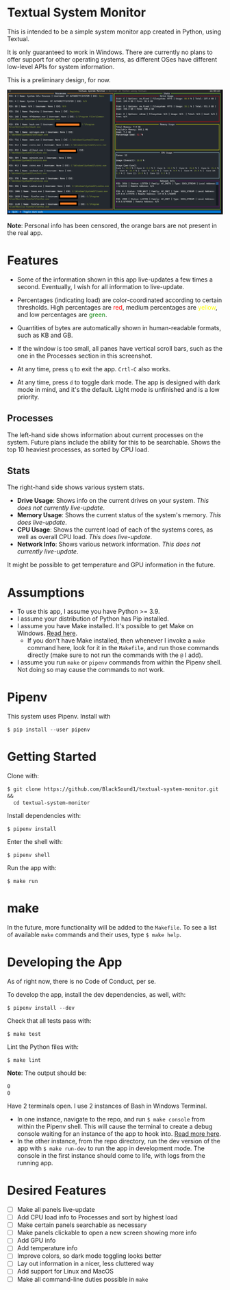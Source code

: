 # Textual System Monitor

This is intended to be a simple system monitor app created in Python, using Textual.

It is only guaranteed to work in Windows. There are currently no plans to offer support for other 
operating systems, as different OSes have different low-level APIs for system information.

This is a preliminary design, for now.

![Somewhat Feature Complete Design](images/Mar14Screenshot.png)

**Note**: Personal info has been censored, the orange bars are not present in the real app.

# Features

- Some of the information shown in this app live-updates a few times a second. Eventually, I wish for all information
to live-update.

- Percentages (indicating load) are color-coordinated according to certain thresholds.
High percentages are <span style="color: red;">red</span>, medium percentages are
<span style="color: yellow;">yellow</span>, and low percentages are <span style="color: green;">green</span>.

- Quantities of bytes are automatically shown in human-readable formats, such as KB and GB.

- If the window is too small, all panes have vertical scroll bars, such as the one in the
Processes section in this screenshot.

- At any time, press `q` to exit the app. `Crtl-C` also works.

- At any time, press `d` to toggle dark mode. The app is designed with dark mode in mind, and it's the default.
  Light mode is unfinished and is a low priority.

## Processes

The left-hand side shows information about current processes on the system. Future plans include
the ability for this to be searchable. Shows the top 10 heaviest processes, as sorted by CPU load. 

## Stats

The right-hand side shows various system stats.

- **Drive Usage**: Shows info on the current drives on your system. *This does not currently live-update*.
- **Memory Usage**: Shows the current status of the system's memory. *This does live-update*.
- **CPU Usage**: Shows the current load of each of the systems cores, as well as overall CPU load. 
                 *This does live-update*.
- **Network Info**: Shows various network information. *This does not currently live-update*. 

It might be possible to get temperature and GPU information in the future.

# Assumptions

- To use this app, I assume you have Python >= 3.9.
- I assume your distribution of Python has Pip installed.
- I assume you have Make installed. It's possible to get Make on Windows.
  [Read here](https://stackoverflow.com/questions/32127524/how-to-install-and-use-make-in-windows).
  - If you don't have Make installed, then whenever I invoke a `make` command here, look for it in the `Makefile`, and
    run those commands directly (make sure to not run the commands with the `@` I add).
- I assume you run `make` or `pipenv` commands from within the Pipenv shell.
  Not doing so may cause the commands to not work.

# Pipenv

This system uses Pipenv. Install with

```shell
$ pip install --user pipenv
```

# Getting Started

Clone with:

```shell
$ git clone https://github.com/BlackSound1/textual-system-monitor.git &&
  cd textual-system-monitor
```

Install dependencies with:

```shell
$ pipenv install
```

Enter the shell with:

```shell
$ pipenv shell
```

Run the app with:

```shell
$ make run
```

# make

In the future, more functionality will be added to the `Makefile`. To see a list of available `make` commands
and their uses, type `$ make help`.

# Developing the App

As of right now, there is no Code of Conduct, per se.

To develop the app, install the dev dependencies, as well, with:

```shell
$ pipenv install --dev
```

Check that all tests pass with:

```shell
$ make test
```

Lint the Python files with:

```shell
$ make lint
```

**Note**: The output should be:

```shell
0
0
```

Have 2 terminals open. I use 2 instances of Bash in Windows Terminal. 

- In one instance, navigate to the repo, and run `$ make console` from within the Pipenv shell. 
  This will cause the terminal to create a debug console waiting for an instance of the app to hook into.
  [Read more here](https://textual.textualize.io/guide/devtools/).
- In the other instance, from the repo directory, run the dev version of the app with `$ make run-dev` to run the
  app in development mode. The console in the first instance should come to life, with logs from the running app.

# Desired Features

- [ ] Make all panels live-update
- [ ] Add CPU load info to Processes and sort by highest load
- [ ] Make certain panels searchable as necessary
- [ ] Make panels clickable to open a new screen showing more info
- [ ] Add GPU info
- [ ] Add temperature info
- [ ] Improve colors, so dark mode toggling looks better
- [ ] Lay out information in a nicer, less cluttered way
- [ ] Add support for Linux and MacOS
- [ ] Make all command-line duties possible in `make`
